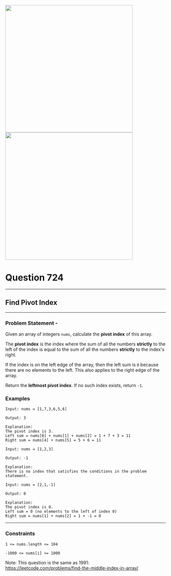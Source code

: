 <img src = 'https://awesomescreenshot.s3.amazonaws.com/image/4900480/44010651-6210840c94a6135f1f897c7f2c9aa3ed.png?X-Amz-Algorithm=AWS4-HMAC-SHA256&X-Amz-Credential=AKIAJSCJQ2NM3XLFPVKA%2F20231103%2Fus-east-1%2Fs3%2Faws4_request&X-Amz-Date=20231103T130853Z&X-Amz-Expires=28800&X-Amz-SignedHeaders=host&X-Amz-Signature=280d6d68ad4fca515584018941fbc76a2f28cec52c3ff4e9514b16f06d05fa09' width = 400><img src = 'https://awesomescreenshot.s3.amazonaws.com/image/4900480/44010664-fb3d5ec29af25e80034e5d906eb5e051.png?X-Amz-Algorithm=AWS4-HMAC-SHA256&X-Amz-Credential=AKIAJSCJQ2NM3XLFPVKA%2F20231103%2Fus-east-1%2Fs3%2Faws4_request&X-Amz-Date=20231103T130927Z&X-Amz-Expires=28800&X-Amz-SignedHeaders=host&X-Amz-Signature=22da422d95c59703202103c005ca4d0e7e8a410b8cdff121f86ea1d69c8b191c' width = 400>

# Question 724
****
## Find Pivot Index

****
### Problem Statement -

Given an array of integers `nums`, calculate the **pivot index** of this array.

The **pivot index** is the index where the sum of all the numbers **strictly** to the left of the index is equal to the sum of all the numbers **strictly** to the index's right.

If the index is on the left edge of the array, then the left sum is `0` because there are no elements to the left. This also applies to the right edge of the array.

Return the **leftmost pivot index**. If no such index exists, return `-1`.
### Examples
```
Input: nums = [1,7,3,6,5,6]

Output: 3

Explanation:
The pivot index is 3.
Left sum = nums[0] + nums[1] + nums[2] = 1 + 7 + 3 = 11
Right sum = nums[4] + nums[5] = 5 + 6 = 11
```
```
Input: nums = [1,2,3]

Output: -1

Explanation:
There is no index that satisfies the conditions in the problem statement.
```
```
Input: nums = [2,1,-1]

Output: 0

Explanation:
The pivot index is 0.
Left sum = 0 (no elements to the left of index 0)
Right sum = nums[1] + nums[2] = 1 + -1 = 0
```

****
### Constraints
```
1 <= nums.length <= 104

-1000 <= nums[i] <= 1000
```

Note: This question is the same as 1991: https://leetcode.com/problems/find-the-middle-index-in-array/
